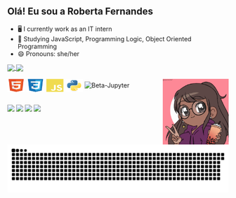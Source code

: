 ## Olá! Eu sou a Roberta Fernandes

- 🖥️ I currently work as an IT intern
- 🌱 Studying JavaScript, Programming Logic, Object Oriented Programming
- 😄 Pronouns: she/her
  
<a href="https://github.com/betanandes/github-readme-stats">
  <img height=200 align="center" src="https://github-readme-stats.vercel.app/api?username=betanandes&theme=jolly" />
</a>
<a href="https://github.com/betanandes/convoychat">
  <img height=200 align="center" src="https://github-readme-stats.vercel.app/api/top-langs?username=betanandes&layout=compact&langs_count=8&card_width=320&theme=jolly"/>
</a>

<div style="display: inline_block"><br>
    <img align="center" alt="Beta-HTML" height="30" width="40" src="https://raw.githubusercontent.com/devicons/devicon/master/icons/html5/html5-original.svg">
    <img align="center" alt="Beta-CSS" height="30" width="40" src="https://raw.githubusercontent.com/devicons/devicon/master/icons/css3/css3-original.svg">
    <img align="center" alt="Beta-Js" height="30" width="40" src="https://raw.githubusercontent.com/devicons/devicon/master/icons/javascript/javascript-plain.svg">
    <img align="center" alt="Beta-Python" height="30" width="40" src="https://raw.githubusercontent.com/devicons/devicon/master/icons/python/python-original.svg">
    <img align="center" alt="Beta-Jupyter" height="30" width="40" src="https://cdn.jsdelivr.net/gh/devicons/devicon@latest/icons/jupyter/jupyter-original.svg" />
    <img align="right" alt="Beta-Gif" height="150" width="150" src="https://github.com/betanandes/betanandes/blob/main/hi.gif"/>
</div>

##

<div>
    <a href="https://www.linkedin.com/in/rafaella-ballerini-45875016a" target="_blank"><img src="https://img.shields.io/badge/-LinkedIn-%230077B5?style=for-the-badge&logo=linkedin&logoColor=white" target="_blank"></a> 
    <a href = "mailto:robertafernandes2100@gmail.com"><img src="https://img.shields.io/badge/Gmail-D14836?style=for-the-badge&logo=gmail&logoColor=white" target="_blank"></a>
  <a href="https://instagram.com/robertanands" target="_blank"><img src="https://img.shields.io/badge/-Instagram-%23E4405F?style=for-the-badge&logo=instagram&logoColor=white" target="_blank"></a>
 <a href="#" target="_blank"><img src="https://img.shields.io/badge/Discord-7289DA?style=for-the-badge&logo=discord&logoColor=white" target="_blank"></a> 
</div>

![snake gif](https://github.com/betanandes/betanandes/blob/output/github-contribution-grid-snake-dark.svg)
